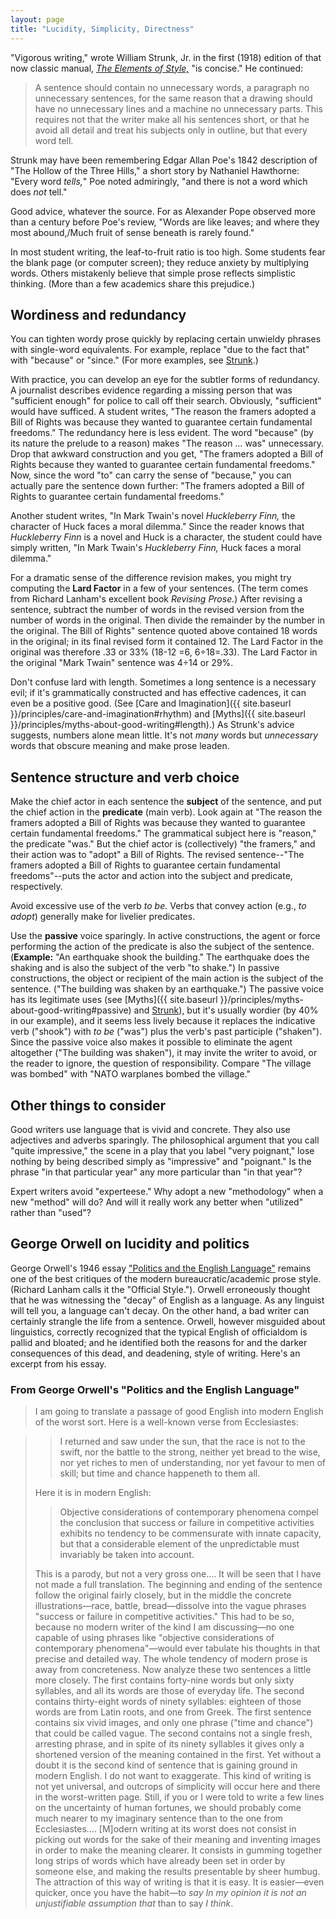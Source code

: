 ```yaml
---
layout: page
title: "Lucidity, Simplicity, Directness"
---
```


"Vigorous writing," wrote William Strunk, Jr. in the first (1918) edition of that now classic manual, *[The Elements of Style,](http://www.bartleby.com/141/index.html)* "is concise." He continued:

> A sentence should contain no unnecessary words, a paragraph no unnecessary sentences, for the same reason that a drawing should have no unnecessary lines and a machine no unnecessary parts. This requires not that the writer make all his sentences short, or that he avoid all detail and treat his subjects only in outline, but that every word tell.

Strunk may have been remembering Edgar Allan Poe's 1842 description of "The Hollow of the Three Hills," a short story by Nathaniel Hawthorne: "Every word *tells,*" Poe noted admiringly, "and there is not a word which does *not* tell."

<span id="emphaticfragment"></span>Good advice, whatever the source. For as Alexander Pope observed more than a century before Poe's review, "Words are like leaves; and where they most abound,/Much fruit of sense beneath is rarely found."

In most student writing, the leaf-to-fruit ratio is too high. Some students fear the blank page (or computer screen); they reduce anxiety by multiplying words. Others mistakenly believe that simple prose reflects simplistic thinking. (More than a few academics share this prejudice.)

## <span id="wordiness"></span>Wordiness and redundancy

You can tighten wordy prose quickly by replacing certain unwieldy phrases with single-word equivalents. For example, replace "due to the fact that" with "because" or "since." (For more examples, see [Strunk](http://www.bartleby.com/141/strunk5.html#13).)

With practice, you can develop an eye for the subtler forms of <span id="redundant"></span>redundancy. A journalist describes evidence regarding a missing person that was "sufficient enough" for police to call off their search. Obviously, "sufficient" would have sufficed. A student writes, "The reason the framers adopted a Bill of Rights was because they wanted to guarantee certain fundamental freedoms." The redundancy here is less evident. The word "because" (by its nature the prelude to a reason) makes "The reason &hellip; was" unnecessary. Drop that awkward construction and you get, "The framers adopted a Bill of Rights because they wanted to guarantee certain fundamental freedoms." Now, since the word "to" can carry the sense of "because," you can actually pare the sentence down further: "The framers adopted a Bill of Rights to guarantee certain fundamental freedoms."

Another student writes, "In Mark Twain's novel *Huckleberry Finn,* the character of Huck faces a moral dilemma." Since the reader knows that *Huckleberry Finn* is a novel and Huck is a character, the student could have simply written, "In Mark Twain's *Huckleberry Finn,* Huck faces a moral dilemma."

<span id="lardfactor"></span>For a dramatic sense of the difference revision makes, you might try computing the **Lard Factor** in a few of your sentences. (The term comes from Richard Lanham's excellent book *Revising Prose.*) After revising a sentence, subtract the number of words in the revised version from the number of words in the original. Then divide the remainder by the number in the original. The Bill of Rights" sentence quoted above contained 18 words in the original; in its final revised form it contained 12. The Lard Factor in the original was therefore .33 or 33% (18-12 =6, 6÷18=.33). The Lard Factor in the original "Mark Twain" sentence was 4÷14 or 29%.

Don't confuse lard with length. Sometimes a long sentence is a necessary evil; if it's grammatically constructed and has effective cadences, it can even be a positive good. (See [Care and Imagination]({{ site.baseurl }}/principles/care-and-imagination#rhythm) and [Myths]({{ site.baseurl }}/principles/myths-about-good-writing#length).) As Strunk's advice suggests, numbers alone mean little. It's not *many* words but *unnecessary* words that obscure meaning and make prose leaden.

## <span id="passive"></span>Sentence structure and verb choice

Make the chief actor in each sentence the **subject** of the sentence, and put the chief action in the **predicate** (main verb). Look again at "The reason the framers adopted a Bill of Rights was because they wanted to guarantee certain fundamental freedoms." The grammatical subject here is "reason," the predicate "was." But the chief actor is (collectively) "the framers," and their action was to "adopt" a Bill of Rights. The revised sentence--"The framers adopted a Bill of Rights to guarantee certain fundamental freedoms"--puts the actor and action into the subject and predicate, respectively.

Avoid excessive use of the verb *to be.* Verbs that convey action (e.g., *to adopt*) generally make for livelier predicates.

Use the **passive** voice sparingly. In active constructions, the agent or force performing the action of the predicate is also the subject of the sentence. (**Example:** "An earthquake shook the building." The earthquake does the shaking and is also the subject of the verb "to shake.") In passive constructions, the object or recipient of the main action is the subject of the sentence. ("The building was shaken by an earthquake.") The passive voice has its legitimate uses (see [Myths]({{ site.baseurl }}/principles/myths-about-good-writing#passive) and [Strunk](http://www.bartleby.com/141/strunk.html#11)), but it's usually wordier (by 40% in our example), and it seems less lively because it replaces the indicative verb ("shook") with *to be* ("was") plus the verb's past participle ("shaken"). Since the passive voice also makes it possible to eliminate the agent altogether ("The building was shaken"), it may invite the writer to avoid, or the reader to ignore, the question of responsibility. Compare "The village was bombed" with "NATO warplanes bombed the village."

## Other things to consider

Good writers use language that is vivid and concrete. They also use adjectives and adverbs sparingly. The philosophical argument that you call "quite impressive," the scene in a play that you label "very poignant," lose nothing by being described simply as "impressive" and "poignant." Is the phrase "in that particular year" any more particular than "in that year"?

Expert writers avoid "experteese." Why adopt a new "methodology" when a new "method" will do? And will it really work any better when "utilized" rather than "used"?

## George Orwell on lucidity and politics

George Orwell's 1946 essay ["Politics and the English Language"](https://archive.org/details/PoliticsAndTheEnglishLanguage/mode/2up) remains one of the best critiques of the modern bureaucratic/academic prose style. (Richard Lanham calls it the "Official Style."). Orwell erroneously thought that he was witnessing the "decay" of English as a language. As any linguist will tell you, a language can't decay. On the other hand, a bad writer can certainly strangle the life from a sentence. Orwell, however misguided about linguistics, correctly recognized that the typical English of officialdom is pallid and bloated; and he identified both the reasons for and the darker consequences of this dead, and deadening, style of writing. Here's an excerpt from his essay.

### From George Orwell's "Politics and the English Language"

> I am going to translate a passage of good English into modern English of the worst sort. Here is a well-known verse from Ecclesiastes:

> > I returned and saw under the sun, that the race is not to the swift, nor the battle to the strong, neither yet bread to the wise, nor yet riches to men of understanding, nor yet favour to men of skill; but time and chance happeneth to them all.
>
> Here it is in modern English:
>
> > Objective considerations of contemporary phenomena compel the conclusion that success or failure in competitive activities exhibits no tendency to be commensurate with innate capacity, but that a considerable element of the unpredictable must invariably be taken into account.
>
> This is a parody, but not a very gross one.&hellip; It will be seen that I have not made a full translation. The beginning and ending of the sentence follow the original fairly closely, but in the middle the concrete illustrations&mdash;race, battle, bread&mdash;dissolve into the vague phrases "success or failure in competitive activities." This had to be so, because no modern writer of the kind I am discussing&mdash;no one capable of using phrases like "objective considerations of contemporary phenomena"&mdash;would ever tabulate his thoughts in that precise and detailed way. The whole tendency of modern prose is away from concreteness. Now analyze these two sentences a little more closely. The first contains forty-nine words but only sixty syllables, and all its words are those of everyday life. The second contains thirty-eight words of ninety syllables: eighteen of those words are from Latin roots, and one from Greek. The first sentence contains six vivid images, and only one phrase ("time and chance") that could be called vague. The second contains not a single fresh, arresting phrase, and in spite of its ninety syllables it gives only a shortened version of the meaning contained in the first. Yet without a doubt it is the second kind of sentence that is gaining ground in modern English. I do not want to exaggerate. This kind of writing is not yet universal, and outcrops of simplicity will occur here and there in the worst-written page. Still, if you or I were told to write a few lines on the uncertainty of human fortunes, we should probably come much nearer to my imaginary sentence than to the one from Ecclesiastes.&hellip; \[M\]odern writing at its worst does not consist in picking out words for the sake of their meaning and inventing images in order to make the meaning clearer. It consists in gumming together long strips of words which have already been set in order by someone else, and making the results presentable by sheer humbug. The attraction of this way of writing is that it is easy. It is easier&mdash;even quicker, once you have the habit&mdash;to *say In my opinion it is not an unjustifiable assumption that* than to say *I think*.
